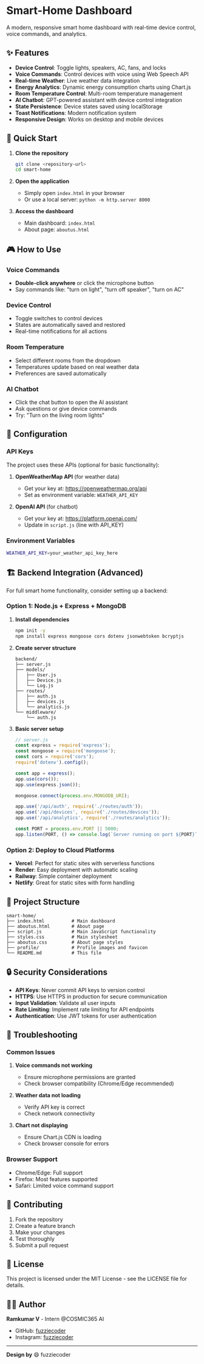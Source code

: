 # Smart-Home Dashboard

A modern, responsive smart home dashboard with real-time device control, voice commands, and analytics.

## ✨ Features

- **Device Control**: Toggle lights, speakers, AC, fans, and locks
- **Voice Commands**: Control devices with voice using Web Speech API
- **Real-time Weather**: Live weather data integration
- **Energy Analytics**: Dynamic energy consumption charts using Chart.js
- **Room Temperature Control**: Multi-room temperature management
- **AI Chatbot**: GPT-powered assistant with device control integration
- **State Persistence**: Device states saved using localStorage
- **Toast Notifications**: Modern notification system
- **Responsive Design**: Works on desktop and mobile devices

## 🚀 Quick Start

1. **Clone the repository**
   ```bash
   git clone <repository-url>
   cd smart-home
   ```

2. **Open the application**
   - Simply open `index.html` in your browser
   - Or use a local server: `python -m http.server 8000`

3. **Access the dashboard**
   - Main dashboard: `index.html`
   - About page: `aboutus.html`

## 🎮 How to Use

### Voice Commands
- **Double-click anywhere** or click the microphone button
- Say commands like: "turn on light", "turn off speaker", "turn on AC"

### Device Control
- Toggle switches to control devices
- States are automatically saved and restored
- Real-time notifications for all actions

### Room Temperature
- Select different rooms from the dropdown
- Temperatures update based on real weather data
- Preferences are saved automatically

### AI Chatbot
- Click the chat button to open the AI assistant
- Ask questions or give device commands
- Try: "Turn on the living room lights"

## 🔧 Configuration

### API Keys
The project uses these APIs (optional for basic functionality):

1. **OpenWeatherMap API** (for weather data)
   - Get your key at: https://openweathermap.org/api
   - Set as environment variable: `WEATHER_API_KEY`

2. **OpenAI API** (for chatbot)
   - Get your key at: https://platform.openai.com/
   - Update in `script.js` (line with API_KEY)

### Environment Variables
```bash
WEATHER_API_KEY=your_weather_api_key_here
```

## 🏗️ Backend Integration (Advanced)

For full smart home functionality, consider setting up a backend:

### Option 1: Node.js + Express + MongoDB

1. **Install dependencies**
   ```bash
   npm init -y
   npm install express mongoose cors dotenv jsonwebtoken bcryptjs
   ```

2. **Create server structure**
   ```
   backend/
   ├── server.js
   ├── models/
   │   ├── User.js
   │   ├── Device.js
   │   └── Log.js
   ├── routes/
   │   ├── auth.js
   │   ├── devices.js
   │   └── analytics.js
   └── middleware/
       └── auth.js
   ```

3. **Basic server setup**
   ```javascript
   // server.js
   const express = require('express');
   const mongoose = require('mongoose');
   const cors = require('cors');
   require('dotenv').config();

   const app = express();
   app.use(cors());
   app.use(express.json());

   mongoose.connect(process.env.MONGODB_URI);
   
   app.use('/api/auth', require('./routes/auth'));
   app.use('/api/devices', require('./routes/devices'));
   app.use('/api/analytics', require('./routes/analytics'));

   const PORT = process.env.PORT || 5000;
   app.listen(PORT, () => console.log(`Server running on port ${PORT}`));
   ```

### Option 2: Deploy to Cloud Platforms

- **Vercel**: Perfect for static sites with serverless functions
- **Render**: Easy deployment with automatic scaling
- **Railway**: Simple container deployment
- **Netlify**: Great for static sites with form handling

## 📁 Project Structure

```
smart-home/
├── index.html          # Main dashboard
├── aboutus.html        # About page
├── script.js           # Main JavaScript functionality
├── styles.css          # Main stylesheet
├── aboutus.css         # About page styles
├── profile/            # Profile images and favicon
└── README.md           # This file
```

## 🔒 Security Considerations

- **API Keys**: Never commit API keys to version control
- **HTTPS**: Use HTTPS in production for secure communication
- **Input Validation**: Validate all user inputs
- **Rate Limiting**: Implement rate limiting for API endpoints
- **Authentication**: Use JWT tokens for user authentication

## 🐛 Troubleshooting

### Common Issues

1. **Voice commands not working**
   - Ensure microphone permissions are granted
   - Check browser compatibility (Chrome/Edge recommended)

2. **Weather data not loading**
   - Verify API key is correct
   - Check network connectivity

3. **Chart not displaying**
   - Ensure Chart.js CDN is loading
   - Check browser console for errors

### Browser Support
- Chrome/Edge: Full support
- Firefox: Most features supported
- Safari: Limited voice command support

## 🤝 Contributing

1. Fork the repository
2. Create a feature branch
3. Make your changes
4. Test thoroughly
5. Submit a pull request

## 📄 License

This project is licensed under the MIT License - see the LICENSE file for details.

## 👨‍💻 Author

**Ramkumar V** - Intern @COSMIC365 AI
- GitHub: [fuzziecoder](https://github.com/fuzziecoder)
- Instagram: [fuzziecoder](https://www.instagram.com/fuzziecoder/)

---

**Design by** 😄 fuzziecoder
